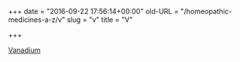 +++
date = "2016-09-22 17:56:14+00:00"
old-URL = "/homeopathic-medicines-a-z/v"
slug = "v"
title = "V"

+++

[Vanadium](/how-we-can-help-you/medicine-a-z/the-case-for-vanadium/)
